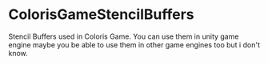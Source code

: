 # ColorisGameStencilBuffers
Stencil Buffers used in Coloris Game.
 You can use them in unity game engine maybe you be able to use them in other game engines too but i don't know.
